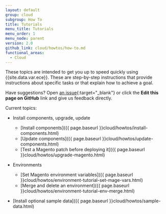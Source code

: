 ```yaml
---
layout: default
group: cloud
subgroup: How To
title: Tutorials
menu_title: Tutorials
menu_order: 1
menu_node: parent
version: 2.0
github_link: cloud/howtos/how-to.md
functional_areas:
  - Cloud
---
```


These topics are intended to get you up to speed quickly using {{site.data.var.ece}}. These are step-by-step instructions that provide instructions about specific tasks or that explain how to achieve a goal.

Have suggestions? Open [an issue](https://github.com/magento/devdocs/issues){:target="_blank"} or click the **Edit this page on GitHub** link and give us feedback directly.

Current topics:

*	Install components, upgrade, update

	*	[Install components]({{ page.baseurl }}cloud/howtos/install-components.html)
	*	[Update components]({{ page.baseurl }}cloud/howtos/update-components.html)
	*	[Test a Magento patch before deploying it]({{ page.baseurl }}cloud/howtos/upgrade-magento.html)

*	Environments

	*	[Set Magento environment variables]({{ page.baseurl }}cloud/howtos/environment-tutorial-set-mage-vars.html)
	*	[Merge and delete an environment]({{ page.baseurl }}cloud/howtos/environment-tutorial-env-merge.html)

*	[Install optional sample data]({{ page.baseurl }}cloud/howtos/sample-data.html)
